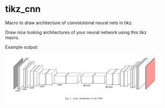 # tikz_cnn
Macro to draw architecture of convolutional neural nets in tikz.

Draw nice looking architectures of your neural network using this tikz macro.

Example output:

![](output.png?raw=true)
